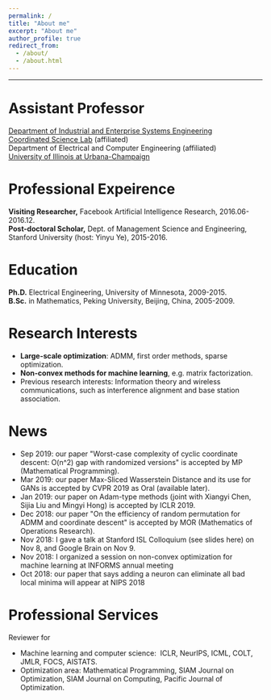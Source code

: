 ```yaml
---
permalink: /
title: "About me"
excerpt: "About me"
author_profile: true
redirect_from: 
  - /about/
  - /about.html
---
```


- - -

Assistant Professor
======
[Department of Industrial and Enterprise Systems Engineering](https://ise.illinois.edu)<br />
[Coordinated Science Lab](https://csl.illinois.edu/) (affiliated)<br /> 
Department of Electrical and Computer Engineering (affiliated) <br />
[University of Illinois at Urbana-Champaign](https://illinois.edu)

Professional Expeirence
======
**Visiting Researcher,** Facebook Artificial Intelligence Research, 2016.06-2016.12.  
**Post-doctoral Scholar,** Dept. of Management Science and Engineering, Stanford University (host: Yinyu Ye), 2015-2016.

Education
======
**Ph.D.** Electrical Engineering, University of Minnesota, 2009-2015.  
**B.Sc.** in Mathematics, Peking University, Beijing, China, 2005-2009.

Research Interests
======
* **Large-scale optimization**: ADMM, first order methods, sparse optimization.
* **Non-convex methods for machine learning**, e.g. matrix factorization.
* Previous research interests: Information theory and wireless communications, such as interference alignment and base station association.

News
======
* Sep 2019: our paper "Worst-case complexity of cyclic coordinate descent: O(n^2) gap with randomized versions" is accepted by MP (Mathematical Programming).
* Mar 2019: our paper Max-Sliced Wasserstein Distance and its use for GANs is accepted by CVPR 2019 as Oral (available later). 
* Jan 2019: our paper on Adam-type methods (joint with Xiangyi Chen, Sijia Liu and Mingyi Hong) is accepted by ICLR 2019. 
* Dec 2018: our paper "On the efficiency of random permutation for ADMM and coordinate descent" is accepted by MOR (Mathematics of Operations Research).
* Nov 2018: I gave a talk at Stanford ISL Colloquium (see slides here) on Nov 8, and Google Brain on Nov 9. 
* Nov 2018: I organized a session on non-convex optimization for machine learning at INFORMS annual meeting
* Oct 2018: our paper that says adding a neuron can eliminate all bad local minima will appear at NIPS 2018

Professional Services
======
Reviewer for
*	Machine learning and computer science:  ICLR, NeurIPS, ICML, COLT, JMLR, FOCS, AISTATS.
*	Optimization area: Mathematical Programming, SIAM Journal on Optimization, SIAM Journal on Computing, Pacific Journal of Optimization.

